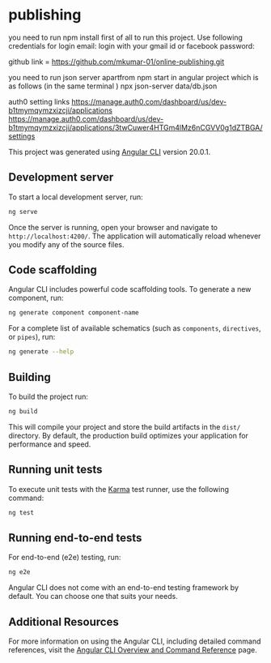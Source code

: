 # publishing
you need to run npm install first of all to run this project. 
Use following credentials for login
email: login with your gmail id or facebook
password: 

github link = https://github.com/mkumar-01/online-publishing.git

you need to run json server apartfrom npm start in angular project which is as follows (in the same terminal )
npx json-server data/db.json

auth0 setting links
https://manage.auth0.com/dashboard/us/dev-b1tmymqymzxizcji/applications
https://manage.auth0.com/dashboard/us/dev-b1tmymqymzxizcji/applications/3twCuwer4HTGm4lMz6nCGVV0g1dZTBGA/settings



This project was generated using [Angular CLI](https://github.com/angular/angular-cli) version 20.0.1.

## Development server

To start a local development server, run:

```bash
ng serve
```

Once the server is running, open your browser and navigate to `http://localhost:4200/`. The application will automatically reload whenever you modify any of the source files.

## Code scaffolding

Angular CLI includes powerful code scaffolding tools. To generate a new component, run:

```bash
ng generate component component-name
```

For a complete list of available schematics (such as `components`, `directives`, or `pipes`), run:

```bash
ng generate --help
```

## Building

To build the project run:

```bash
ng build
```

This will compile your project and store the build artifacts in the `dist/` directory. By default, the production build optimizes your application for performance and speed.

## Running unit tests

To execute unit tests with the [Karma](https://karma-runner.github.io) test runner, use the following command:

```bash
ng test
```

## Running end-to-end tests

For end-to-end (e2e) testing, run:

```bash
ng e2e
```

Angular CLI does not come with an end-to-end testing framework by default. You can choose one that suits your needs.

## Additional Resources

For more information on using the Angular CLI, including detailed command references, visit the [Angular CLI Overview and Command Reference](https://angular.dev/tools/cli) page.
